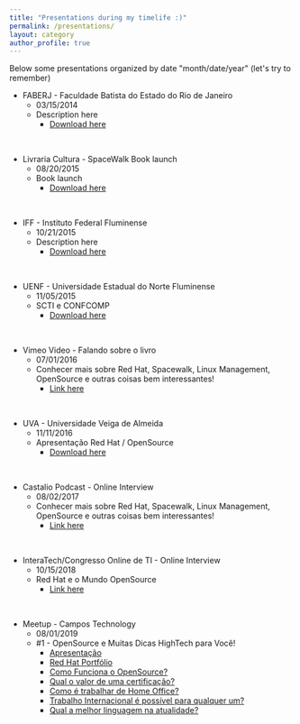 ```yaml
---
title: "Presentations during my timelife :)"
permalink: /presentations/
layout: category
author_profile: true
---
```

Below some presentations organized by date "month/date/year" (let's try to remember)


- FABERJ - Faculdade Batista do Estado do Rio de Janeiro
  - 03/15/2014
  - Description here
    - [Download here](#)

<br/>

- Livraria Cultura - SpaceWalk Book launch
  - 08/20/2015
  - Book launch
    - [Download here](#)

<br/>

- IFF - Instituto Federal Fluminense
  - 10/21/2015
  - Description here
    - [Download here](#)

<br/>

- UENF - Universidade Estadual do Norte Fluminense
  - 11/05/2015
  - SCTI e CONFCOMP
    - [Download here](/assets/files/SCTI_11.05.2015.pdf)

<br/>

- Vimeo Video - Falando sobre o livro
  - 07/01/2016
  - Conhecer mais sobre Red Hat, Spacewalk, Linux Management, OpenSource e outras coisas bem interessantes!
    - [Link here](https://vimeo.com/173124755)

<br/>

- UVA - Universidade Veiga de Almeida
  - 11/11/2016
  - Apresentação Red Hat / OpenSource
    - [Download here](#)

<br/>

- Castalio Podcast - Online Interview
  - 08/02/2017
  - Conhecer mais sobre Red Hat, Spacewalk, Linux Management, OpenSource e outras coisas bem interessantes!
    - [Link here](https://www.youtube.com/watch?v=U8V6_7ZotwI)

<br/>

- InteraTech/Congresso Online de TI - Online Interview
  - 10/15/2018
  - Red Hat e o Mundo OpenSource
    - [Link here](https://www.youtube.com/watch?v=59F9iYH0KBQ)

<br/>

- Meetup - Campos Technology
  - 08/01/2019 
  - #1 - OpenSource e Muitas Dicas HighTech para Você!
    - [Apresentação](/assets/files/meetup_01_Apresentacao.pdf)
    - [Red Hat Portfólio](/assets/files/meetup_01_Red_Hat_Corporate_Presentation_PT-BR.pdf)
    - [Como Funciona o OpenSource?](/assets/files/meetup_01_Como_funciona_o_OpenSource.pdf)
    - [Qual o valor de uma certificação?](/assets/files/meetup_01_Qual_o_valor_de_uma_certificacao_para_o_mercado_de_trabalho.pdf)
    - [Como é trabalhar de Home Office?](/assets/files/meetup_01_Como_e_trabalhar_de_home_office.pdf)
    - [Trabalho Internacional é possível para qualquer um?](/assets/files/meetup_01_Trabalho_internacional_e_possivel_para_qualquer_um.pdf)
    - [Qual a melhor linguagem na atualidade?](/assets/files/meetup_01_Qual_a_melhor_linguagem_na_atualidade.pdf)


